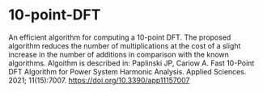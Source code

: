 # 10-point-DFT
An efficient algorithm for computing a 10-point DFT. The proposed algorithm reduces the number of multiplications at the cost of a slight increase in the number of additions in comparison with the known algorithms.
Algoithm is described in: 
Paplinski JP, Cariow A. Fast 10-Point DFT Algorithm for Power System Harmonic Analysis. Applied Sciences. 2021; 11(15):7007. https://doi.org/10.3390/app11157007


